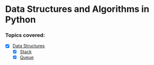 # Data Structures and Algorithms in Python

### Topics covered:

- [x] [Data Structures](Data-Structures)
    - [x] [Stack](Data-Structures/Stack.py)
    - [x] [Queue](Data-Structures/Queue.py)
